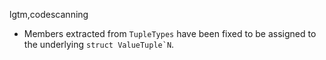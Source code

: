 lgtm,codescanning
* Members extracted from `TupleTypes` have been fixed to be assigned to the underlying ``struct ValueTuple`N``.